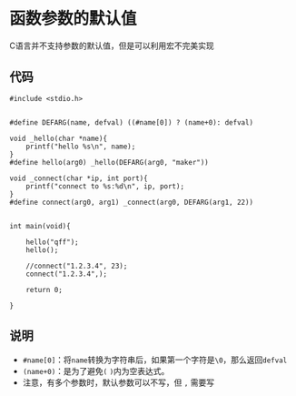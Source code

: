 # 函数参数的默认值

C语言并不支持参数的默认值，但是可以利用宏不完美实现

## 代码

```
#include <stdio.h>


#define DEFARG(name, defval) ((#name[0]) ? (name+0): defval)

void _hello(char *name){
    printf("hello %s\n", name);
}
#define hello(arg0) _hello(DEFARG(arg0, "maker"))

void _connect(char *ip, int port){
    printf("connect to %s:%d\n", ip, port);
}
#define connect(arg0, arg1) _connect(arg0, DEFARG(arg1, 22))


int main(void){

    hello("qff");
    hello();

    //connect("1.2.3.4", 23);
    connect("1.2.3.4",);

    return 0;

}
```

## 说明

- `#name[0]`：将`name`转换为字符串后，如果第一个字符是`\0`，那么返回`defval`
- `(name+0)`：是为了避免`(` `)`内为空表达式。
- 注意，有多个参数时，默认参数可以不写，但 `,` 需要写

